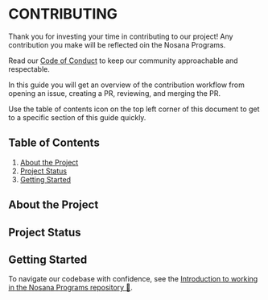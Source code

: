 # CONTRIBUTING

Thank you for investing your time in contributing to our project!
Any contribution you make will be reflected oin the Nosana Programs.

Read our [Code of Conduct](CODE_OF_CONDUCT.md) to keep our community approachable and respectable.

In this guide you will get an overview of the contribution workflow from opening an issue,
creating a PR, reviewing, and merging the PR.

Use the table of contents icon on the top left corner of this document to get to a specific section of this guide quickly.

## Table of Contents

1. [About the Project](#about-the-project)
2. [Project Status](#project-status)
3. [Getting Started](#getting-started)

## About the Project

## Project Status

## Getting Started

To navigate our codebase with confidence,
see the [Introduction to working in the Nosana Programs repository 🎊](docs/getting-started.md).

